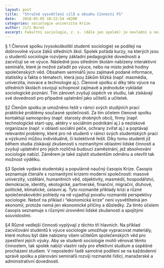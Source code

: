 ```yaml
---
layout: post
title:  "Stručné vysvětlení cílů a obsahu činností FS"
date:   2018-05-05 10:22:54 +0200
categories: sociologie univerzita krize
author: Jiří Bureš
excerpt: Fakultní sociologie, z. s. (dále jen spolek) je nevládní a nezisková organizace, jejímž posláním je pomáhat studentům sociologie a popularizovat sociologii v české společnosti. Těchto cílů je dosahováno prostřednictvím čtyř hlavních činností (výuka studentů na SŠ, řešení školních prací s přesahem mimo univerzitu, rozvíjení autorských dovedností, průprava ve správě organizací).
---
```


§ 1    Členové spolku (vysokoškolští studenti sociologie) se podílejí na dobrovolné výuce žáků středních škol. Spolek pořádá kurzy, na kterých jsou u studentů sociologie rozvíjeny základní pedagogické dovednosti a zacvičují se ve výuce. Následně jsou středním školám nabízeny interaktivní semináře, které je možné zařadit po výuce, nebo na místo jedné hodiny společenských věd. Obsahem seminářů jsou zajímavě podané informace, statistiky a fakta o tématech, která jsou žákům blízká (např. masmédia, univerzita, inovace a technologie aj.). Členové spolku si díky této výuce na středních školách osvojují schopnost zajímavě a jednoduše vykládat sociologické poznání. Tím zároveň zvyšují úspěch ve studiu, tak získávají své dovednosti pro případné uplatnění jako učitelů a učitelek.
 
§2    Členům spolku je umožněno řešit v rámci svých studijních prací praktické problémy současné společnosti. Za tím účelem členové spolku kontaktují samosprávy (např. starosty drobných obcí), firmy (např. technologické start-upy, aktéry v sociálním podnikání aj.) a neziskové organizace (např. v oblasti sociální péče, ochrany zvířat aj.) a poptávají relevantní problémy, které pro ně studenti v rámci svých studentských prací a výzkumů můžou individuálně, či kolektivně řešit. Díky tomu studenti již během studia získávají  zkušenosti s rozmanitými oblastmi lidské činnosti a zvyšují uplatnění pro jejich rozličná budoucí zaměstnání, jež absolvování sociologie nabízí. Záměrem je také zajistit studentům odměnu a otevřít tak možnost výdělku.

§3    Spolek vydává studentský a populárně naučný časopis Krize. Časopis seznamuje čtenáře s rozmanitými krizemi moderní společnosti: masové univerzity, vzdělání, humanitních věd, objektivity, masmédií, hospodářství, demokracie, identity, ekologické, partnerské, finanční, migrační, dluhové, politické, klimatické, ústavní aj.  Tyto rozmanité příklady krizí a různé společenskovědní pohledy na ně vyjadřují povahu rozmanité perspektivy sociologie. Neboť na příklad i “ekonomická krize” není vysvětlitelná jen ekonomií, protože nemá jen ekonomické příčiny a důsledky.   Za tímto účelem časopis seznamuje s různými úrovněmi lidské zkušenosti a spojitými souvislostmi.

§4    Různé vedlejší činnosti vyplývají z těchto tří hlavních. Na příklad zacvičování studentů k výuce sociologie umožňuje vypracovat materiály, které mohou být dále nabízeny všem učitelům společenských věd pro zpestření jejich výuky.  Aby se studenti sociologie mohli věnovat těmto činnostem, tak spolek nabízí vlastní rady pro efektivní studium a úspěšné procházení studiem. V neposlední řadě samotné podílení se na každodenní správě spolku a plánování seminářů rozvíjí rozmanité řídící, manažerské a administrativní dovednosti.


